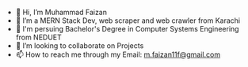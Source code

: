 - 👋 Hi, I’m Muhammad Faizan
- 👀 I’m a MERN Stack Dev, web scraper and web crawler from Karachi
- 🌱 I'm persuing Bachelor's Degree in Computer Systems Engineering from NEDUET
- 💞️ I’m looking to collaborate on Projects
- 📫 How to reach me through my Email: m.faizan11f@gmail.com

<!---
muhammad-faizan087/muhammad-faizan087 is a ✨ special ✨ repository because its `README.md` (this file) appears on your GitHub profile.
You can click the Preview link to take a look at your changes.
--->
